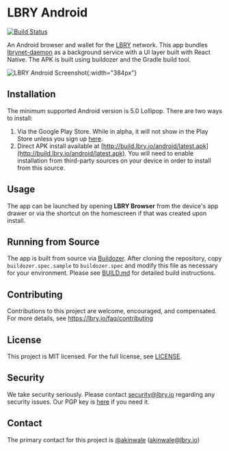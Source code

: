 # LBRY Android
[![Build Status](https://travis-ci.org/lbryio/lbry-android.svg?branch=master)](https://travis-ci.org/lbryio/lbry-android)

An Android browser and wallet for the [LBRY](https://lbry.io) network. This app bundles [lbrynet-daemon](https://github.com/lbryio/lbry) as a background service with a UI layer built with React Native. The APK is built using buildozer and the Gradle build tool.

![LBRY Android Screenshot](https://spee.ch/8/lbry-android.png){:width="384px"}

## Installation
The minimum supported Android version is 5.0 Lollipop. There are two ways to install:

1. Via the Google Play Store. While in alpha, it will not show in the Play Store unless you sign up [here](https://lbry.io/android-alpha).
1. Direct APK install available at [http://build.lbry.io/android/latest.apk](http://build.lbry.io/android/latest.apk). You will need to enable installation from third-party sources on your device in order to install from this source.

## Usage
The app can be launched by opening **LBRY Browser** from the device's app drawer or via the shortcut on the homescreen if that was created upon install.

## Running from Source
The app is built from source via [Buildozer](https://github.com/kivy/buildozer). After cloning the repository, copy `buildozer.spec.sample` to `buildozer.spec` and modify this file as necessary for your environment. Please see [BUILD.md](BUILD.md) for detailed build instructions.

## Contributing
Contributions to this project are welcome, encouraged, and compensated. For more details, see https://lbry.io/faq/contributing

## License
This project is MIT licensed. For the full license, see [LICENSE](LICENSE).

## Security
We take security seriously. Please contact security@lbry.io regarding any security issues. Our PGP key is [here](https://keybase.io/lbry/key.asc) if you need it.

## Contact
The primary contact for this project is [@akinwale](https://github.com/akinwale) (akinwale@lbry.io)
